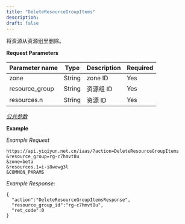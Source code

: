 ```yaml
---
title: "DeleteResourceGroupItems"
description: 
draft: false
---
```




将资源从资源组里删除。

**Request Parameters**

| Parameter name | Type | Description | Required |
| --- | --- | --- | --- |
| zone | String | zone ID | Yes |
| resource_group | String | 资源组 ID | Yes |
| resources.n | String | 资源 ID | Yes |

[_公共参数_](../../../parameters/)

**Example**

_Example Request_

```
https://api.yiqiyun.net.cn/iaas/?action=DeleteResourceGroupItems
&resource_group=rg-c7hmvt8u
&zone=beta
&resources.1=i-i8wewg3l
&COMMON_PARAMS
```

_Example Response_:

```
{
  "action":"DeleteResourceGroupItemsResponse",
  "resource_group_id":"rg-c7hmvt8u",
  "ret_code":0
}
```
